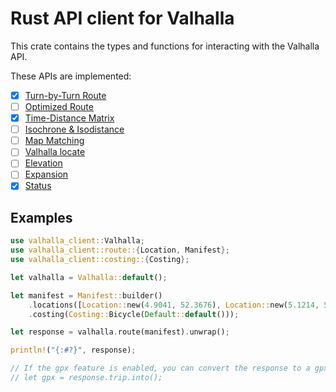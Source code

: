 # Rust API client for Valhalla

This crate contains the types and functions for interacting with the Valhalla API.

These APIs are implemented:
- [x] [Turn-by-Turn Route](https://valhalla.github.io/valhalla/api/turn-by-turn/overview/)
- [ ] [Optimized Route](https://valhalla.github.io/valhalla/api/optimized/api-reference/)
- [x] [Time-Distance Matrix](https://valhalla.github.io/valhalla/api/matrix/api-reference/)
- [ ] [Isochrone & Isodistance](https://valhalla.github.io/valhalla/api/isochrone/api-reference/)
- [ ] [Map Matching](https://valhalla.github.io/valhalla/api/map-matching/api-reference/)
- [ ] [Valhalla locate](https://valhalla.github.io/valhalla/api/locate/api-reference/)
- [ ] [Elevation](https://valhalla.github.io/valhalla/api/elevation/api-reference/)
- [ ] [Expansion](https://valhalla.github.io/valhalla/api/expansion/api-reference/)
- [x] [Status](https://valhalla.github.io/valhalla/api/status/api-reference/)

## Examples

```rust
use valhalla_client::Valhalla;
use valhalla_client::route::{Location, Manifest};
use valhalla_client::costing::{Costing};

let valhalla = Valhalla::default();

let manifest = Manifest::builder()
    .locations([Location::new(4.9041, 52.3676), Location::new(5.1214, 52.0907)])
    .costing(Costing::Bicycle(Default::default()));

let response = valhalla.route(manifest).unwrap();

println!("{:#?}", response);

// If the gpx feature is enabled, you can convert the response to a gpx::Gpx object
// let gpx = response.trip.into();
```
